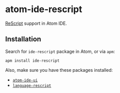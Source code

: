 # atom-ide-rescript

[ReScript](https://rescript-lang.org) support in Atom IDE.

## Installation
Search for `ide-rescript` package in Atom, or via `apm`:

```shell
apm install ide-rescript
```

Also, make sure you have these packages installed:
* [`atom-ide-ui`](https://atom.io/packages/atom-ide-ui)
* [`language-rescript`](https://atom.io/packages/language-rescript)
